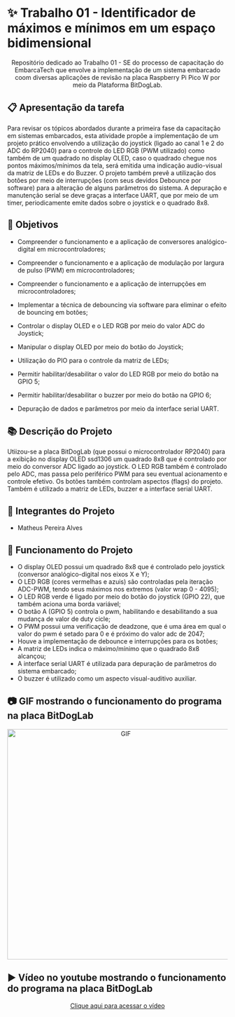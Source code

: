 # ✨ Trabalho 01 - Identificador de máximos e mínimos em um espaço bidimensional

<p align="center"> Repositório dedicado ao Trabalho 01 - SE do processo de capacitação do EmbarcaTech que envolve a implementação de um sistema embarcado coom diversas aplicações de revisão na placa Raspberry Pi Pico W por meio da Plataforma BitDogLab.</p>

## :clipboard: Apresentação da tarefa

Para revisar os tópicos abordados durante a primeira fase da capacitação em sistemas embarcados, esta atividade propõe a implementação de um projeto prático envolvendo a utilização do joystick (ligado ao canal 1 e 2 do ADC do RP2040) para o controle do LED RGB (PWM utilizado) como também de um quadrado no display OLED, caso o quadrado chegue nos pontos máximos/mínimos da tela, será emitida uma indicação audio-visual da matriz de LEDs e do Buzzer. O projeto também prevê a utilização dos botões por meio de interrupções (com seus devidos Debounce por software) para a alteração de alguns parâmetros do sistema. A depuração e manutenção serial se deve graças a interface UART, que por meio de um timer, periodicamente emite dados sobre o joystick e o quadrado 8x8.

## :dart: Objetivos

- Compreender o funcionamento e a aplicação de conversores analógico-digital em microcontroladores;

- Compreender o funcionamento e a aplicação de modulação por largura de pulso (PWM) em microcontroladores;

- Compreender o funcionamento e a aplicação de interrupções em microcontroladores;

- Implementar a técnica de debouncing via software para eliminar o efeito de bouncing em botões;

- Controlar o display OLED e o LED RGB por meio do valor ADC do Joystick;

- Manipular o display OLED por meio do botão do Joystick;

- Utilização do PIO para o controle da matriz de LEDs;

- Permitir habilitar/desabilitar o valor do LED RGB por meio do botão na GPIO 5;

- Permitir habilitar/desabilitar o buzzer por meio do botão na GPIO 6;

- Depuração de dados e parâmetros por meio da interface serial UART.

## :books: Descrição do Projeto

Utiizou-se a placa BitDogLab (que possui o microcontrolador RP2040) para a exibição no display OLED ssd1306 um quadrado 8x8 que é controlado por meio do conversor ADC ligado ao joystick. O LED RGB também é controlado pelo ADC, mas passa pelo periférico PWM para seu eventual acionamento e controle efetivo. Os botões também controlam aspectos (flags) do projeto. Também é utilizado a matriz de LEDs, buzzer e a interface serial UART.

## :walking: Integrantes do Projeto

- Matheus Pereira Alves

## :bookmark_tabs: Funcionamento do Projeto

- O display OLED possui um quadrado 8x8 que é controlado pelo joystick (conversor analógico-digital nos eixos X e Y);
- O LED RGB (cores vermelhas e azuis) são controladas pela iteração ADC-PWM, tendo seus máximos nos extremos (valor wrap 0 - 4095);
- O LED RGB verde é ligado por meio do botão do joystick (GPIO 22), que também aciona uma borda variável;
- O botão A (GPIO 5) controla o pwm, habilitando e desabilitando a sua mudança de valor de duty cicle;
- O PWM possui uma verificação de deadzone, que é uma área em qual o valor do pwm é setado para 0 e é próximo do valor adc de 2047;
- Houve a implementação de debounce e interrupções para os botões;
- A matriz de LEDs indica o máximo/mínimo que o quadrado 8x8 alcançou;
- A interface serial UART é utilizada para depuração de parâmetros do sistema embarcado;
- O buzzer é utilizado como um aspecto visual-auditivo auxiliar.

## :camera: GIF mostrando o funcionamento do programa na placa BitDogLab
<p align="center">
  <img src="images/trabalho01.gif" alt="GIF" width="526px" />
</p>

## :arrow_forward: Vídeo no youtube mostrando o funcionamento do programa na placa BitDogLab

<p align="center">
    <a href="https://youtu.be/h9pF9yb3Rns">Clique aqui para acessar o vídeo</a>
</p>
